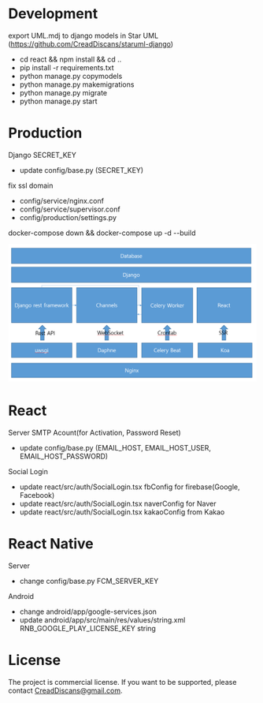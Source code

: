 # Development

export UML.mdj to django models in Star UML
(https://github.com/CreadDiscans/staruml-django)

- cd react && npm install && cd ..
- pip install -r requirements.txt
- python manage.py copymodels
- python manage.py makemigrations
- python manage.py migrate
- python manage.py start

# Production

Django SECRET_KEY
- update config/base.py (SECRET_KEY)

fix ssl domain
- config/service/nginx.conf
- config/service/supervisor.conf
- config/production/settings.py

docker-compose down && docker-compose up -d --build

![architecture](./assest/architecture.png)

# React

Server SMTP Acount(for Activation, Password Reset)
- update config/base.py (EMAIL_HOST, EMAIL_HOST_USER, EMAIL_HOST_PASSWORD)

Social Login
- update react/src/auth/SocialLogin.tsx fbConfig for firebase(Google, Facebook)
- update react/src/auth/SocialLogin.tsx naverConfig for Naver
- update react/src/auth/SocialLogin.tsx kakaoConfig from Kakao

# React Native

Server
- change config/base.py FCM_SERVER_KEY

Android
- change android/app/google-services.json
- update android/app/src/main/res/values/string.xml RNB_GOOGLE_PLAY_LICENSE_KEY string

# License

The project is commercial license. 
If you want to be supported, please contact CreadDiscans@gmail.com.

